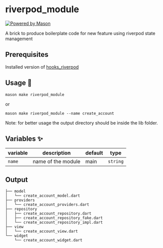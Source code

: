 # riverpod_module

[![Powered by Mason](https://img.shields.io/endpoint?url=https%3A%2F%2Ftinyurl.com%2Fmason-badge)](https://github.com/felangel/mason)

A brick to produce boilerplate code for new feature using riverpod state management

## Prerequisites

Installed version of [hooks_riverpod]

## Usage 🚀

```
mason make riverpod_module
```
or 
```
mason make riverpod_module --name create_account
```

Note: for better usage the output directory should be inside the lib folder.

## Variables ✨

| variable           | description                  | default | type      |
| ------------------ | ---------------------------- | ------- | --------- |
| `name`     | name of the module          | main   | `string`  |

## Output
```
├── model
│   └── create_account_model.dart
├── providers
│   └── create_account_providers.dart
├── repository
│   ├── create_account_repository.dart
│   ├── create_account_repository_fake.dart
│   └── create_account_repository_impl.dart
├── view
│   └── create_account_view.dart
└── widget
    └── create_account_widget.dart
```

[hooks_riverpod]: https://pub.dev/packages/hooks_riverpod